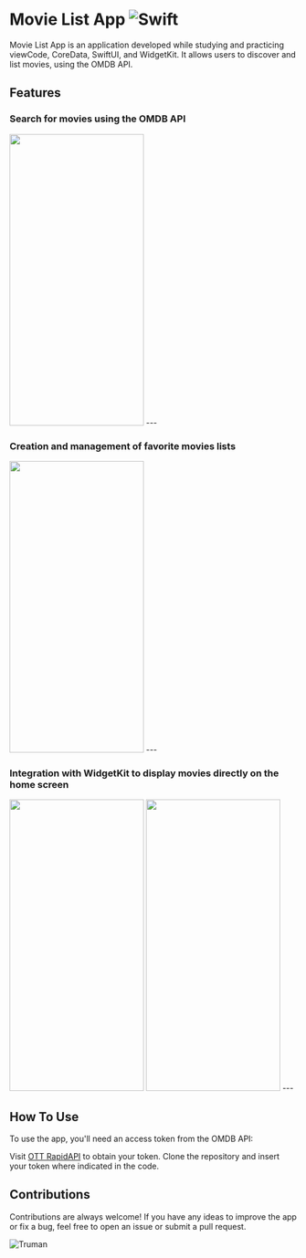 # Movie List App ![Swift](https://img.shields.io/badge/swift-F54A2A?style=for-the-badge&logo=swift&logoColor=white) 
Movie List App is an application developed while studying and practicing viewCode, CoreData, SwiftUI, and WidgetKit. It allows users to discover and list movies, using the OMDB API.

## Features
### Search for movies using the OMDB API
<img src="https://github.com/lucasbranddao/Movie-List-App/assets/42322507/ec7590a7-35c5-4b46-9d32-4a9b76656427" width="235" height="511">
---

### Creation and management of favorite movies lists
<img src="https://github.com/lucasbranddao/Movie-List-App/assets/42322507/9d7f3ad1-c61c-44b9-8a34-431d9247076d" width="235" height="511">
---

### Integration with WidgetKit to display movies directly on the home screen
<img src="https://github.com/lucasbranddao/Movie-List-App/assets/42322507/7a29357b-1c3d-45db-9244-906c1d48cdef)" width="235" height="511">
<img src="https://github.com/lucasbranddao/Movie-List-App/assets/42322507/a652d3e7-caf1-4d0b-9f1a-7fa5e6c65efd)" width="235" height="511">
---


## How To Use
To use the app, you'll need an access token from the OMDB API:

Visit [OTT RapidAPI](https://www.omdbapi.com/apikey.aspx) to obtain your token.
Clone the repository and insert your token where indicated in the code.

## Contributions
Contributions are always welcome! If you have any ideas to improve the app or fix a bug, feel free to open an issue or submit a pull request.

![Truman](https://64.media.tumblr.com/740f90580de520b93afdcb2bae632857/tumblr_mqkv6vOvnL1rz5foro1_500.gifv)
